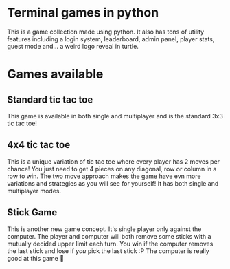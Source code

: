 # Terminal games in python

This is a game collection made using python. It also has tons of utility features including a login system, leaderboard, admin panel, player stats, guest mode and... a weird logo reveal in turtle.

# Games available

## Standard tic tac toe

This game is available in both single and multiplayer and is the standard 3x3 tic tac toe!

## 4x4 tic tac toe

This is a unique variation of tic tac toe where every player has 2 moves per chance! You just need to get 4 pieces on any diagonal, row or column in a row to win. The two move approach makes the game have evn more variations and strategies as you will see for yourself! It has both single and multiplayer modes.

## Stick Game

This is another new game concept. It's single player only against the computer. The player and computer will both remove some sticks with a mutually decided upper limit each turn. You win if the computer removes the last stick and lose if _you_ pick the last stick :P The computer is really good at this game 👀
